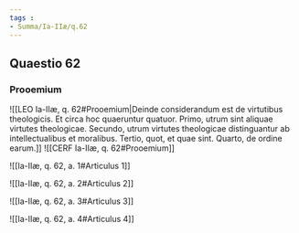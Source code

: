 ```yaml
---
tags : 
- Summa/Ia-IIæ/q.62
---
```


## Quaestio 62

### Prooemium

![[LEO Ia-IIæ, q. 62#Prooemium|Deinde considerandum est de virtutibus theologicis. Et circa hoc quaeruntur quatuor. Primo, utrum sint aliquae virtutes theologicae. Secundo, utrum virtutes theologicae distinguantur ab intellectualibus et moralibus. Tertio, quot, et quae sint. Quarto, de ordine earum.]]
![[CERF Ia-IIæ, q. 62#Prooemium]]

![[Ia-IIæ, q. 62, a. 1#Articulus 1]]

![[Ia-IIæ, q. 62, a. 2#Articulus 2]]

![[Ia-IIæ, q. 62, a. 3#Articulus 3]]

![[Ia-IIæ, q. 62, a. 4#Articulus 4]]

